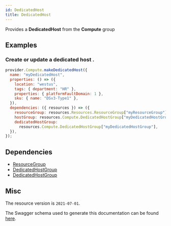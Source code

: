 ```yaml
---
id: DedicatedHost
title: DedicatedHost
---
```

Provides a **DedicatedHost** from the **Compute** group
## Examples
### Create or update a dedicated host .
```js
provider.Compute.makeDedicatedHost({
  name: "myDedicatedHost",
  properties: () => ({
    location: "westus",
    tags: { department: "HR" },
    properties: { platformFaultDomain: 1 },
    sku: { name: "DSv3-Type1" },
  }),
  dependencies: ({ resources }) => ({
    resourceGroup: resources.Resources.ResourceGroup["myResourceGroup"],
    hostGroup: resources.Compute.DedicatedHostGroup["myDedicatedHostGroup"],
    dedicatedHostGroup:
      resources.Compute.DedicatedHostGroup["myDedicatedHostGroup"],
  }),
});

```
## Dependencies
- [ResourceGroup](../Resources/ResourceGroup.md)
- [DedicatedHostGroup](../Compute/DedicatedHostGroup.md)
- [DedicatedHostGroup](../Compute/DedicatedHostGroup.md)
## Misc
The resource version is `2021-07-01`.

The Swagger schema used to generate this documentation can be found [here](https://github.com/Azure/azure-rest-api-specs/tree/main/specification/compute/resource-manager/Microsoft.Compute/stable/2021-07-01/compute.json).

